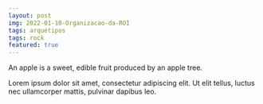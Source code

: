 ```yaml
---
layout: post
img: 2022-01-10-Organizacao-da-ROI
tags: arquétipos 
tags: rock
featured: true
---
```

An apple is a sweet, edible fruit produced by an apple tree.

Lorem ipsum dolor sit amet, consectetur adipiscing elit. Ut elit tellus, luctus nec ullamcorper mattis, pulvinar dapibus leo.